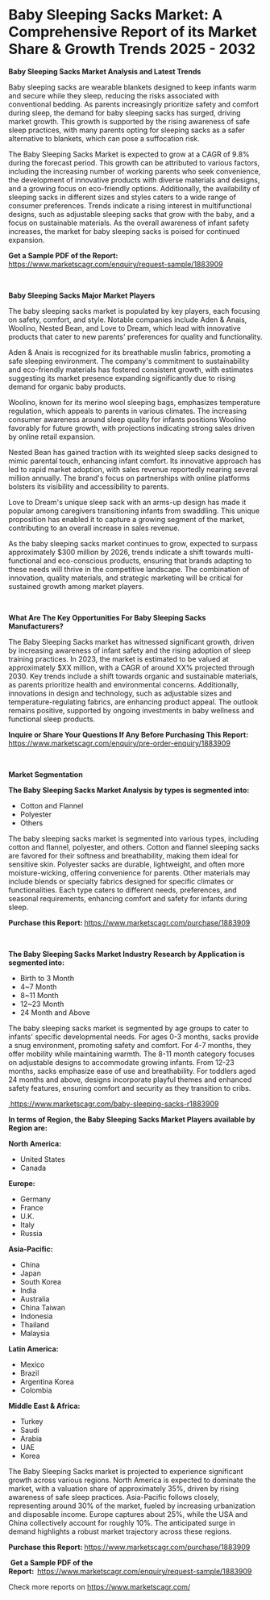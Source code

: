 <p><h1>Baby Sleeping Sacks Market: A Comprehensive Report of its Market Share & Growth Trends 2025 - 2032</h1></p><p><strong>Baby Sleeping Sacks Market Analysis and Latest Trends</strong></p>
<p><p>Baby sleeping sacks are wearable blankets designed to keep infants warm and secure while they sleep, reducing the risks associated with conventional bedding. As parents increasingly prioritize safety and comfort during sleep, the demand for baby sleeping sacks has surged, driving market growth. This growth is supported by the rising awareness of safe sleep practices, with many parents opting for sleeping sacks as a safer alternative to blankets, which can pose a suffocation risk.</p><p>The Baby Sleeping Sacks Market is expected to grow at a CAGR of 9.8% during the forecast period. This growth can be attributed to various factors, including the increasing number of working parents who seek convenience, the development of innovative products with diverse materials and designs, and a growing focus on eco-friendly options. Additionally, the availability of sleeping sacks in different sizes and styles caters to a wide range of consumer preferences. Trends indicate a rising interest in multifunctional designs, such as adjustable sleeping sacks that grow with the baby, and a focus on sustainable materials. As the overall awareness of infant safety increases, the market for baby sleeping sacks is poised for continued expansion.</p></p>
<p><strong>Get a Sample PDF of the Report:&nbsp;</strong> <a href="https://www.marketscagr.com/enquiry/request-sample/1883909?utm_campaign=3198&utm_medium=2&utm_source=Github&utm_content=ia&utm_term=06042025&utm_id=baby-sleeping-sacks">https://www.marketscagr.com/enquiry/request-sample/1883909</a></p>
<p>&nbsp;</p>
<p><strong>Baby Sleeping Sacks Major Market Players</strong></p>
<p><p>The baby sleeping sacks market is populated by key players, each focusing on safety, comfort, and style. Notable companies include Aden & Anais, Woolino, Nested Bean, and Love to Dream, which lead with innovative products that cater to new parents' preferences for quality and functionality.</p><p>Aden & Anais is recognized for its breathable muslin fabrics, promoting a safe sleeping environment. The company's commitment to sustainability and eco-friendly materials has fostered consistent growth, with estimates suggesting its market presence expanding significantly due to rising demand for organic baby products.</p><p>Woolino, known for its merino wool sleeping bags, emphasizes temperature regulation, which appeals to parents in various climates. The increasing consumer awareness around sleep quality for infants positions Woolino favorably for future growth, with projections indicating strong sales driven by online retail expansion.</p><p>Nested Bean has gained traction with its weighted sleep sacks designed to mimic parental touch, enhancing infant comfort. Its innovative approach has led to rapid market adoption, with sales revenue reportedly nearing several million annually. The brand's focus on partnerships with online platforms bolsters its visibility and accessibility to parents.</p><p>Love to Dream's unique sleep sack with an arms-up design has made it popular among caregivers transitioning infants from swaddling. This unique proposition has enabled it to capture a growing segment of the market, contributing to an overall increase in sales revenue.</p><p>As the baby sleeping sacks market continues to grow, expected to surpass approximately $300 million by 2026, trends indicate a shift towards multi-functional and eco-conscious products, ensuring that brands adapting to these needs will thrive in the competitive landscape. The combination of innovation, quality materials, and strategic marketing will be critical for sustained growth among market players.</p></p>
<p>&nbsp;</p>
<p><strong>What Are The Key Opportunities For Baby Sleeping Sacks Manufacturers?</strong></p>
<p><p>The Baby Sleeping Sacks market has witnessed significant growth, driven by increasing awareness of infant safety and the rising adoption of sleep training practices. In 2023, the market is estimated to be valued at approximately $XX million, with a CAGR of around XX% projected through 2030. Key trends include a shift towards organic and sustainable materials, as parents prioritize health and environmental concerns. Additionally, innovations in design and technology, such as adjustable sizes and temperature-regulating fabrics, are enhancing product appeal. The outlook remains positive, supported by ongoing investments in baby wellness and functional sleep products.</p></p>
<p><strong>Inquire or Share Your Questions If Any Before Purchasing This Report:</strong> <a href="https://www.marketscagr.com/enquiry/pre-order-enquiry/1883909?utm_campaign=3198&utm_medium=2&utm_source=Github&utm_content=ia&utm_term=06042025&utm_id=baby-sleeping-sacks">https://www.marketscagr.com/enquiry/pre-order-enquiry/1883909</a></p>
<p>&nbsp;</p>
<p><strong>Market Segmentation</strong></p>
<p><strong>The Baby Sleeping Sacks Market Analysis by types is segmented into:</strong></p>
<p><ul><li>Cotton and Flannel</li><li>Polyester</li><li>Others</li></ul></p>
<p><p>The baby sleeping sacks market is segmented into various types, including cotton and flannel, polyester, and others. Cotton and flannel sleeping sacks are favored for their softness and breathability, making them ideal for sensitive skin. Polyester sacks are durable, lightweight, and often more moisture-wicking, offering convenience for parents. Other materials may include blends or specialty fabrics designed for specific climates or functionalities. Each type caters to different needs, preferences, and seasonal requirements, enhancing comfort and safety for infants during sleep.</p></p>
<p><strong>Purchase this Report:&nbsp;</strong><a href="https://www.marketscagr.com/purchase/1883909?utm_campaign=3198&utm_medium=2&utm_source=Github&utm_content=ia&utm_term=06042025&utm_id=baby-sleeping-sacks">https://www.marketscagr.com/purchase/1883909</a></p>
<p>&nbsp;</p>
<p><strong>The Baby Sleeping Sacks Market Industry Research by Application is segmented into:</strong></p>
<p><ul><li>Birth to 3 Month</li><li>4~7 Month</li><li>8~11 Month</li><li>12~23 Month</li><li>24 Month and Above</li></ul></p>
<p><p>The baby sleeping sacks market is segmented by age groups to cater to infants' specific developmental needs. For ages 0-3 months, sacks provide a snug environment, promoting safety and comfort. For 4-7 months, they offer mobility while maintaining warmth. The 8-11 month category focuses on adjustable designs to accommodate growing infants. From 12-23 months, sacks emphasize ease of use and breathability. For toddlers aged 24 months and above, designs incorporate playful themes and enhanced safety features, ensuring comfort and security as they transition to cribs.</p></p>
<p><a href="https://www.marketscagr.com/baby-sleeping-sacks-r1883909?utm_campaign=3198&utm_medium=2&utm_source=Github&utm_content=ia&utm_term=06042025&utm_id=baby-sleeping-sacks">&nbsp;https://www.marketscagr.com/baby-sleeping-sacks-r1883909</a></p>
<p><strong>In terms of Region, the Baby Sleeping Sacks Market Players available by Region are:</strong></p>
<p>
    <p> <strong> North America: </strong>
        <ul>
            <li>United States</li>
            <li>Canada</li>
        </ul>
        </p> 
    <p> <strong> Europe: </strong>
        <ul>
            <li>Germany</li>
            <li>France</li>
            <li>U.K.</li>
            <li>Italy</li>
            <li>Russia</li>
        </ul>
        </p> 
    <p> <strong> Asia-Pacific: </strong>
        <ul>
            <li>China</li>
            <li>Japan</li>
            <li>South Korea</li>
            <li>India</li>
            <li>Australia</li>
            <li>China Taiwan</li>
            <li>Indonesia</li>
            <li>Thailand</li>
            <li>Malaysia</li>
        </ul>
        </p> 
    <p> <strong> Latin America: </strong>
        <ul>
            <li>Mexico</li>
            <li>Brazil</li>
            <li>Argentina Korea</li>
            <li>Colombia</li>
        </ul>
        </p> 
    <p> <strong> Middle East & Africa: </strong>
        <ul>
            <li>Turkey</li>
            <li>Saudi</li>
            <li>Arabia</li>
            <li>UAE</li>
            <li>Korea</li>
        </ul>
    </p>
    </p>
<p><p>The Baby Sleeping Sacks market is projected to experience significant growth across various regions. North America is expected to dominate the market, with a valuation share of approximately 35%, driven by rising awareness of safe sleep practices. Asia-Pacific follows closely, representing around 30% of the market, fueled by increasing urbanization and disposable income. Europe captures about 25%, while the USA and China collectively account for roughly 10%. The anticipated surge in demand highlights a robust market trajectory across these regions.</p></p>
<p><strong>Purchase this Report: </strong><a href="https://www.marketscagr.com/purchase/1883909?utm_campaign=3198&utm_medium=2&utm_source=Github&utm_content=ia&utm_term=06042025&utm_id=baby-sleeping-sacks">https://www.marketscagr.com/purchase/1883909</a></p>
<p>&nbsp;<strong>Get a Sample PDF of the Report:&nbsp;&nbsp;</strong><a href="https://www.marketscagr.com/enquiry/request-sample/1883909?utm_campaign=3198&utm_medium=2&utm_source=Github&utm_content=ia&utm_term=06042025&utm_id=baby-sleeping-sacks">https://www.marketscagr.com/enquiry/request-sample/1883909</a></p>
<p><strong></strong></p>
<p>Check more reports on <a href="https://www.marketscagr.com/?utm_campaign=3198&utm_medium=2&utm_source=Github&utm_content=ia&utm_term=06042025&utm_id=baby-sleeping-sacks">https://www.marketscagr.com/</a></p>